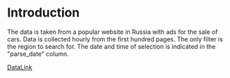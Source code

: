 # Introduction
The data is taken from a popular website in Russia with ads for the sale of cars. 
Data is collected hourly from the first hundred pages. The only filter is the region to search for. 
The date and time of selection is indicated in the "parse_date" column.

[DataLink](https://www.kaggle.com/datasets/ekibee/car-sales-information?select=region25_en.csv)
